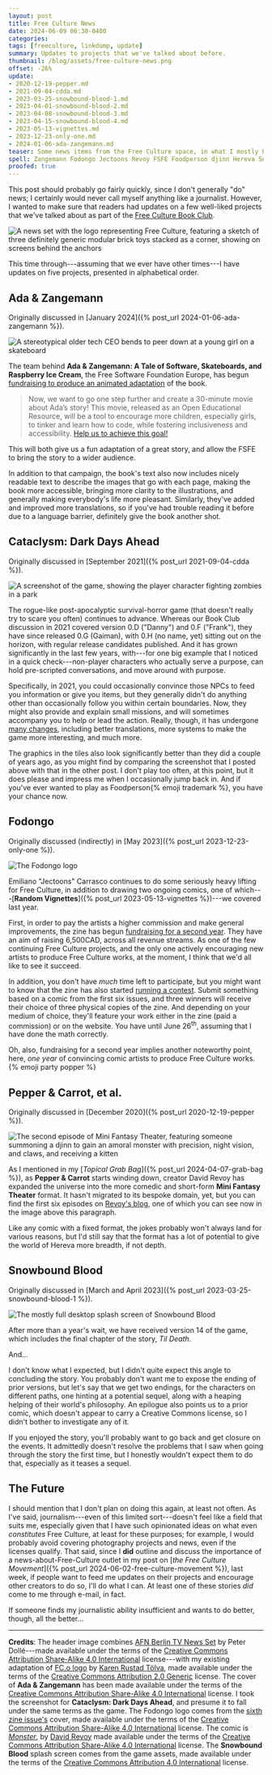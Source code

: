 ```yaml
---
layout: post
title: Free Culture News
date: 2024-06-09 06:30-0400
categories: 
tags: [freeculture, linkdump, update]
summary: Updates to projects that we've talked about before.
thumbnail: /blog/assets/free-culture-news.png
offset: -26%
update:
- 2020-12-19-pepper.md
- 2021-09-04-cdda.md
- 2023-03-25-snowbound-blood-1.md
- 2023-04-01-snowbound-blood-2.md
- 2023-04-08-snowbound-blood-3.md
- 2023-04-15-snowbound-blood-4.md
- 2023-05-13-vignettes.md
- 2023-12-23-only-one.md
- 2024-01-06-ada-zangemann.md
teaser: Some news items from the Free Culture space, in what I mostly hope doesn't become a regular feature for me to keep up with...
spell: Zangemann Fodongo Jectoons Revoy FSFE Foodperson djinn Hereva Secily Dollé Rustad Tölva
proofed: true
---
```


This post should probably go fairly quickly, since I don't generally "do" news; I certainly would never call myself anything like a journalist.  However, I wanted to make sure that readers had updates on a few well-liked projects that we've talked about as part of the [Free Culture Book Club](/blog/tag/bookclub).

![A news set with the logo representing Free Culture, featuring a sketch of three definitely generic modular brick toys stacked as a corner, showing on screens behind the anchors](/blog/assets/free-culture-news.png "I may have put more work into this than warranted, and still did a mediocre job on the screen edges...")

This time through---assuming that we ever have other times---I have updates on five projects, presented in alphabetical order.

## Ada & Zangemann

Originally discussed in [January 2024]({% post_url 2024-01-06-ada-zangemann %}).

![A stereotypical older tech CEO bends to peer down at a young girl on a skateboard](/blog/assets/ada-a00.png "I'll say it again:  If your back does that, go see a doctor, instead of using it to menace children")

The team behind **Ada & Zangemann: A Tale of Software, Skateboards, and Raspberry Ice Cream**, the Free Software Foundation Europe, has begun [fundraising to produce an animated adaptation](https://fsfe.org/news/2024/news-20240515-01.en.html) of the book.

 > Now, we want to go one step further and create a 30-minute movie about Ada’s story! This movie, released as an Open Educational Resource, will be a tool to encourage more children, especially girls, to tinker and learn how to code, while fostering inclusiveness and accessibility. [Help us to achieve this goal!](https://fsfe.org/donate/donate.en.html)

This will both give us a fun adaptation of a great story, and allow the FSFE to bring the story to a wider audience.

In addition to that campaign, the book's text also now includes nicely readable text to describe the images that go with each page, making the book more accessible, bringing more clarity to the illustrations, and generally making everybody's life more pleasant.  Similarly, they've added and improved more translations, so if you've had trouble reading it before due to a language barrier, definitely give the book another shot.

## Cataclysm:  Dark Days Ahead

Originally discussed in [September 2021]({% post_url 2021-09-04-cdda %}).

![A screenshot of the game, showing the player character fighting zombies in a park](/blog/assets/cdda-0.h.png "Same cheating as in my original post on the game, so that I don't need to worry about the actual hazards in exploring")

The rogue-like post-apocalyptic survival-horror game (that doesn't really try to scare you often) continues to advance.  Whereas our Book Club discussion in 2021 covered version 0.D ("Danny") and 0.F ("Frank"), they have since released 0.G (Gaiman), with 0.H (no name, yet) sitting out on the horizon, with regular release candidates published.  And it has grown significantly in the last few years, with---for one big example that I noticed in a quick check---non-player characters who actually serve a purpose, can hold pre-scripted conversations, and move around with purpose.

Specifically, in 2021, you could occasionally convince those NPCs to feed you information or give you items, but they generally didn't do anything other than occasionally follow you within certain boundaries.  Now, they might also provide and explain small missions, and will sometimes accompany you to help or lead the action.  Really, though, it has undergone [many changes](https://cataclysmdda.org/releases/), including better translations, more systems to make the game more interesting, and much more.

The graphics in the tiles also look significantly better than they did a couple of years ago, as you might find by comparing the screenshot that I posted above with that in the other post.  I don't play too often, at this point, but it does please and impress me when I occasionally jump back in.  And if you've ever wanted to play as Foodperson{% emoji trademark %}, you have your chance now.

## Fodongo

Originally discussed (indirectly) in [May 2023]({% post_url 2023-12-23-only-one %}).

![The Fodongo logo](/blog/assets/Fodongo-title.png "If it differs at all between issues, this particular version comes from the sixth.")

Emiliano "Jectoons" Carrasco continues to do some seriously heavy lifting for Free Culture, in addition to drawing two ongoing comics, one of which---[**Random Vignettes**]({% post_url 2023-05-13-vignettes %})---we covered last year.

First, in order to pay the artists a higher commission and make general improvements, the zine has begun [fundraising for a second year](https://fodongo.jectoons.net/2024/04/10/issue-4-is-now-on-the-internet-archive-and-fundraising-for-year-2/).  They have an aim of raising 6,500CAD, across all revenue streams.  As one of the few continuing Free Culture projects, and the only one actively encouraging new artists to produce Free Culture works, at the moment, I think that we'd all like to see it succeed.

In addition, you don't have *much* time left to participate, but you might want to know that the zine has also started [running a contest](https://fodongo.jectoons.net/2024/05/27/physical-zines-giveaway-derivative-works/).  Submit something based on a comic from the first six issues, and three winners will receive their choice of three physical copies of the zine.  And depending on your medium of choice, they'll feature your work either in the zine (paid a commission) or on the website.  You have until June 26<sup>th</sup>, assuming that I have done the math correctly.

Oh, also, fundraising for a second year implies another noteworthy point, here, *one year* of convincing comic artists to produce Free Culture works. {% emoji party popper %}

## Pepper & Carrot, et al.

Originally discussed in [December 2020]({% post_url 2020-12-19-pepper %}).

![The second episode of Mini Fantasy Theater, featuring someone summoning a djinn to gain an amoral monster with precision, night vision, and claws, and receiving a kitten](/blog/assets/2024-04-26-monster.png "I always felt like cats had a strong moral sense, personally, but most of it ties to getting attention...")

As I mentioned in my [*Topical Grab Bag*]({% post_url 2024-04-07-grab-bag %}), as **Pepper & Carrot** starts winding down, creator David Revoy has expanded the universe into the more comedic and short-form **Mini Fantasy Theater** format.  It hasn't migrated to its bespoke domain, yet, but you can find the first six episodes on [Revoy's blog](https://www.davidrevoy.com/), one of which you can see now in the image above this paragraph.

Like any comic with a fixed format, the jokes probably won't always land for various reasons, but I'd still say that the format has a lot of potential to give the world of Hereva more breadth, if not depth.

## Snowbound Blood

Originally discussed in [March and April 2023]({% post_url 2023-03-25-snowbound-blood-1 %}).

![The mostly full desktop splash screen of Snowbound Blood](/blog/assets/sb-main-menu-v12.png "Secily has had a lot to do...")

After more than a year's wait, we have received version 14 of the game, which includes the final chapter of the story, *Til Death*.

And...

I don't know what I expected, but I didn't quite expect this angle to concluding the story.  You probably don't want me to expose the ending of prior versions, but let's say that we get two endings, for the characters on different paths, one hinting at a potential sequel, along with a heaping helping of their world's philosophy.  An epilogue also points us to a prior comic, which doesn't appear to carry a Creative Commons license, so I didn't bother to investigate any of it.

If you enjoyed the story, you'll probably want to go back and get closure on the events.  It admittedly doesn't resolve the problems that I saw when going through the story the first time, but I honestly wouldn't expect them to do that, especially as it teases a sequel.

## The Future

I should mention that I don't plan on doing this again, at least not often.  As I've said, journalism---even of this limited sort---doesn't feel like a field that suits me, especially given that I have such opinionated ideas on what even *constitutes* Free Culture, at least for these purposes; for example, I would probably avoid covering photography projects and news, even if the licenses qualify.  That said, since I **did** outline and discuss the importance of a news-about-Free-Culture outlet in my post on [*the Free Culture Movement*]({% post_url 2024-06-02-free-culture-movement %}), last week, if people want to feed me updates on their projects and encourage other creators to do so, I'll do what I can.  At least one of these stories *did* come to me through e-mail, in fact.

If someone finds my journalistic ability insufficient and wants to do better, though, all the better...

* * *

**Credits**:  The header image combines [AFN Berlin TV News Set](https://commons.wikimedia.org/w/index.php?curid=48561756) by Peter Dollé---made available under the terms of the [Creative Commons Attribution Share-Alike 4.0 International](https://creativecommons.org/licenses/by-sa/4.0/deed.en) license---with my existing adaptation of [FC.o logo](https://www.flickr.com/photos/mllerustad/117878252/in/set-72057594090576065/) by [Karen Rustad Tölva](https://www.flickr.com/photos/mllerustad/), made available under the terms of the [Creative Commons Attribution 2.0 Generic](https://creativecommons.org/licenses/by/2.0/) license.  The cover of **Ada & Zangemann** has been made available under the terms of the [Creative Commons Attribution Share-Alike 4.0 International](https://creativecommons.org/licenses/by-sa/4.0/) license.  I took the screenshot for **Cataclysm:  Dark Days Ahead**, and presume it to fall under the same terms as the game.  The Fodongo logo comes from the [sixth zine issue's](https://fodongo.jectoons.net/2024/04/22/issue-6-out-now/) cover, made available under the terms of the [Creative Commons Attribution Share-Alike 4.0 International](https://creativecommons.org/licenses/by-sa/4.0/) license.  The comic is [*Monster*](https://www.davidrevoy.com/article1025/monster), by [David Revoy](https://www.davidrevoy.com/) made available under the terms of the [Creative Commons Attribution Share-Alike 4.0 International](https://creativecommons.org/licenses/by-sa/4.0/) license.  The **Snowbound Blood** splash screen comes from the game assets, made available under the terms of the [Creative Commons Attribution 4.0 International](https://creativecommons.org/licenses/by/4.0/) license.
